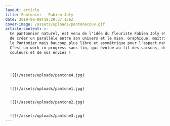 ```yaml
---
layout: article
title: Pantonier - Fabien Joly
date: 2019-06-08T18:29:37.136Z
cover-image: /assets/uploads/pantonecouv.gif
article-content: >-
  Ce pantonnier naturel, est venu de l'idée du fleuriste Fabien Joly et moi-même
  de créer un parallèle entre son univers et le mien. Graphique, maîtrisé pour
  le Pantonier mais baucoup plus libre et asymétrique pour l'aspect naturel.
  C'est un work in progress sans fin, qui évolue au fil des saisons, des
  couleurs et de nos envies !




  ![](/assets/uploads/pantone4.jpg)


  ![](/assets/uploads/pantone1.jpg)


  ![](/assets/uploads/pantone2.jpg)


  ![](/assets/uploads/pantone3.jpg)
---
```

